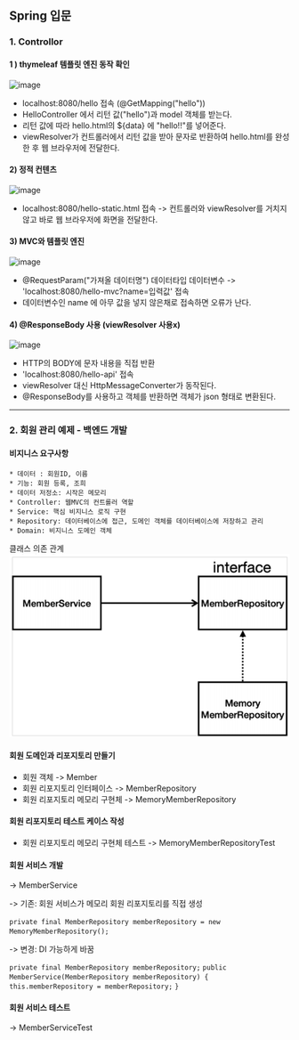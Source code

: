## Spring 입문

### 1. Controllor

#### 1 ) thymeleaf 템플릿 엔진 동작 확인 

![image](https://user-images.githubusercontent.com/105353163/233531677-3a318715-4db7-4f2b-99af-7d81f7bdcaf9.png)
* localhost:8080/hello 접속 (@GetMapping("hello"))
* HelloController 에서 리턴 값("hello")과 model 객체를 받는다. 
* 리턴 값에 따라 hello.html의 ${data} 에 "hello!!"를 넣어준다.
* viewResolver가 컨트롤러에서 리턴 값을 받아 문자로 반환하여 hello.html를 완성한 후 웹 브라우저에 전달한다.  

#### 2) 정적 컨텐츠
![image](https://user-images.githubusercontent.com/105353163/233533091-d73c5054-5c8f-4dea-91d8-bd47a2463ae3.png)
* localhost:8080/hello-static.html 접속 -> 컨트롤러와 viewResolver를 거치지 않고 바로 웹 브라우저에 화면을 전달한다. 

#### 3) MVC와 템플릿 엔진
![image](https://user-images.githubusercontent.com/105353163/233533354-9781eb4f-feab-4217-a365-4a9c2e72ee0a.png)
* @RequestParam("가져올 데이터명") 데이터타입 데이터변수 -> 'localhost:8080/hello-mvc?name=입력값' 접속
* 데이터변수인 name 에 아무 값을 넣지 않은채로 접속하면 오류가 난다. 

#### 4) @ResponseBody 사용 (viewResolver 사용x)
![image](https://user-images.githubusercontent.com/105353163/233533774-d74aff62-c112-4298-a2c7-f0c142c6c1b5.png)
* HTTP의 BODY에 문자 내용을 직접 반환 
* 'localhost:8080/hello-api' 접속 
* viewResolver 대신 HttpMessageConverter가 동작된다.
* @ResponseBody를 사용하고 객체를 반환하면 객체가 json 형태로 변환된다. 

--------

### 2. 회원 관리 예제 - 백엔드 개발

#### 비지니스 요구사항
    * 데이터 : 회원ID, 이름
    * 기능: 회원 등록, 조희
    * 데이터 저정소: 시작은 메모리
    * Controller: 웹MVC의 컨트롤러 역할
    * Service: 핵심 비지니스 로직 구현
    * Repository: 데이터베이스에 접근, 도메인 객체를 데이터베이스에 저장하고 관리
    * Domain: 비지니스 도메인 객체

클래스 의존 관계
![img_1.png](img_1.png)

#### 회원 도메인과 리포지토리 만들기 
* 회원 객체 -> Member
* 회원 리포지토리 인터페이스 -> MemberRepository
* 회원 리포지토리 메모리 구현체 -> MemoryMemberRepository

#### 회원 리포지토리 테스트 케이스 작성
* 회원 리포지토리 메모리 구현체 테스트 -> MemoryMemberRepositoryTest

#### 회원 서비스 개발
-> MemberService

-> 기존: 회원 서비스가 메모리 회원 리포지토리를 직접 생성

`private final MemberRepository memberRepository = new MemoryMemberRepository();`

-> 변경: DI 가능하게 바꿈

`private final MemberRepository memberRepository;`
`public MemberService(MemberRepository memberRepository) {`
`    this.memberRepository = memberRepository;`
`}`


#### 회원 서비스 테스트
-> MemberServiceTest

